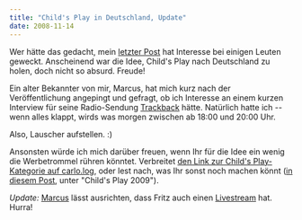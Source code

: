 ```yaml
---
title: "Child's Play in Deutschland, Update"
date: 2008-11-14
---
```


Wer hätte das gedacht, mein [letzter Post][1] hat Interesse bei einigen Leuten geweckt. Anscheinend war die Idee, Child's Play nach Deutschland zu holen,
doch nicht so absurd. Freude!

Ein alter Bekannter von mir, Marcus, hat mich kurz nach der Veröffentlichung angepingt und gefragt, ob ich Interesse an einem kurzen Interview für seine Radio-Sendung [Trackback][2] hätte. Natürlich hatte ich -- wenn alles klappt,
wirds was morgen zwischen ab 18:00 und 20:00 Uhr.

Also, Lauscher aufstellen. :)

Ansonsten würde ich mich darüber freuen, wenn Ihr für die Idee ein wenig die Werbetrommel rühren könntet. Verbreitet [den Link zur Child's Play-Kategorie auf carlo.log][3], oder lest nach, was Ihr sonst noch machen könnt ([in diesem Post][4], unter "Child's Play 2009").

_Update:_ [Marcus][5] lässt ausrichten, dass Fritz auch einen [Livestream][6]
hat. Hurra!

[1]: http://carlo.zottmann.org/2008/11/11/childs-play-2008-deutschland/
[2]: http://trackback.fritz.de/info/
[3]: http://carlo.zottmann.org/tag/childs-play.html
[4]: http://carlo.zottmann.org/2008/11/11/childs-play-2008-deutschland/#2009
[5]: http://twitter.com/monoxyd
[6]: http://www.fritz.de/streams/livestream.html

